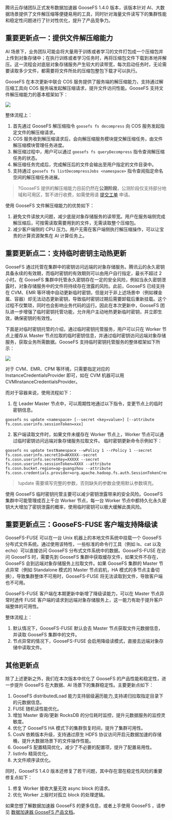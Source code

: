 腾讯云存储团队正式发布数据加速器 GooseFS 1.4.0 版本，该版本针对 AI、大数据场景提供了文件解压缩等便捷易用的工具，同时针对海量文件读写下的集群性能和稳定性问题进行了针对性优化，提升了产品竞争力。


## 重要更新点一：提供文件解压缩能力

AI 场景下，业务团队可能会将大量用于训练或者学习的文件打包成一个压缩包并上传到对象存储中；在执行训练或者学习任务时，再将压缩包文件下载到本地并解压。这一流程会对底层对象存储服务产生较大的读带宽，每次启动任务时，无论需要读取多少文件，都需要将文件所处的压缩包整包下载才可以执行。

GooseFS 在本次更新中联合 COS 服务提供了服务端的解压缩能力，支持通过解压缩工具向 COS 服务端发起解压缩请求，提升文件访问性能。GooseFS 支持文件解压缩能力的基本框架如下：

![](https://qcloudimg.tencent-cloud.cn/raw/34339159fcaea8fadbeb2b2cfed4674c.png)

整体流程上：

1. 首先通过 GooseFS 解压缩指令 `goosefs fs decompress` 向 COS 服务发起指定文件的解压缩请求。
2. COS 服务收到解压缩请求后，会向解压缩服务模块提交解压缩任务，由文件解压缩模块管理任务进度。
3. 解压缩过程中，用户可以通过 `goosefs fs queryDecompress` 指令查询解压缩任务的状态。
4. 解压缩任务完成后，完成解压后的文件会输出至用户指定的文件目录中。
5. 支持通过 `goosefs fs listDecompressJobs <namespace>` 指令查阅指定命名空间的解压缩任务进展。

>?GooseFS 提供的解压缩能力目前仍然在**公测阶段**，公测阶段仅支持部分地域和可用区，暂不进行收费，如需使用请 [提交工单](https://cloud.tencent.com/online-service?source=PRESALE&from=console_bar_overview) 申请。

使用 GooseFS 文件解压缩能力的优势如下：

1. 避免文件读放大问题，减少底层对象存储服务的读带宽。用户在服务端侧完成解压缩后，可按需读取需要用到的文件，无需读取整个压缩包。
2. 减少客户端侧的 CPU 压力。用户无需在客户端侧执行解压缩操作，可以让宝贵的计算资源聚焦在 AI 计算任务上。

## 重要更新点二：支持临时密钥主动热更新

GooseFS 通过托管在集群中的密钥访问远端的对象存储服务。腾讯云的永久密钥具备永续的有效期，而临时密钥的有效期则可以由用户自行指定，最长不超过 2 小时。在 GooseFS 集群中托管永久密钥存在一定的安全风险，例如当永久密钥泄露时，对象存储服务中的文件将持续存在泄露的风险。此前，GooseFS 已经支持在 CVM、EMR 等环境中自动更新临时密钥，但是对于非上述场景中（例如裸金属、容器）却无法动态更新密钥，导致临时密钥过期后需要卸载后重新挂载。这个过程不仅繁琐，同时也会影响业务代码的运行。因此在本次更新中，GooseFS 团队进一步增强了临时密钥托管功能，允许用户主动地热更新临时密钥，并立即生效，确保密钥的有效性。

下面是对临时密钥托管的介绍，通过临时密钥托管服务，用户可以只在 Worker 节点上缓存从 Master 节点拉取的临时密钥信息，并通过临时密钥访问远端对象存储服务，获取业务所需数据。GooseFS 支持临时密钥托管服务的整体框架如下所示：

![](https://qcloudimg.tencent-cloud.cn/raw/018ecf36a57e2863f3710d60668dc13d.png)

对于 CVM、EMR、CPM 等环境，只需要指定对应的 InstanceCredentialsProvider 即可，如在 CVM 机器可以用 CVMInstanceCredentialsProvider。

而对于容器来说，使用流程如下：

1. 在 Leader Master 节点中，可以周期性地通过以下指令，变更节点上的临时密钥信息。

```plaintext
goosefs ns update <namespace> [--secret <key=value>] [--attribute fs.cosn.userinfo.sessionToken=xxx]
```

2. 客户端读取文件时，如果文件未缓存在 Worker 节点上，Worker 节点可以通过临时密钥访问远端对象存储服务拉取文件。
   临时密钥更新命令示例如下：

```plaintext
goosefs ns update testNamespace --wPolicy 1 --rPolicy 1 --secret fs.cosn.userinfo.secretId=AKXXXX--secret fs.cosn.userinfo.secretKey=XXXXX --secret fs.cosn.userinfo.sessionToken=XXXX --attribute fs.cosn.bucket.region=ap-guangzhou --attribute fs.cosn.credentials.provider=org.apache.hadoop.fs.auth.SessionTokenCredentialProvider
```

>!update 需要填写完整的参数，否则缺失的参数会使用默认参数填充。

使用 GooseFS 临时密钥托管主要可以减少密钥泄露带来的安全风险。GooseFS 集群中可能管理成百上千台 Worker 节点，每一台 Worker 节点中都持久化永久密钥大大增加了密钥泄露的概率，使用临时密钥可以极大缓解此类风险。

## 重要更新点三：GooseFS-FUSE 客户端支持降级读

GooseFS-FUSE 可以在一台 Unix 机器上的本地文件系统中挂载一个 GooseFS 分布式文件系统。通过使用该特性，一些标准的命令行工具（例如 ls、cat 以及 echo）可以直接访问 GooseFS 分布式文件系统中的数据。GooseFS-FUSE 在访问 GooseFS 时，需要先到 GooseFS 集群中获取缓存文件，如果文件不存在，GooseFS 会到远端对象存储服务上拉取文件。如果 GooseFS 集群的 Master 节点异常（例如 Standalone 模式的 Master 节点宕机，HA 模式的多节点主备切换），导致集群整体不可用时，GooseFS-FUSE 将无法读取到文件，导致客户端也不可用。

GooseFS-FUSE 客户端在本期更新中新增了降级读能力，可以在 Master 节点异常时透传 FUSE 客户端的请求到远端对象存储服务上，这一能力有助于提升客户端整体的可用性。

整体流程上：

1. 默认情况下，GooseFS-FUSE 默认会去 Master 节点获取文件元数据信息，并读取 GooseFS 集群中的文件。
2. 节点异常的情况下，GooseFS-FUSE 会启用降级读模式，直接去远端对象存储中读取文件。

## 其他更新点

除了上述更新之外，我们在本次版本中优化了 GooseFS 的产品性能和稳定性，进一步提升 GooseFS 在大数据、AI 场景下的集群稳定性。主要更新点如下：

1. GooseFS distributedLoad 能力支持层级遍历能力,支持递归拉取指定目录下的元数据信息。
2. FUSE 随机读性能优化。
3. 增加 Master 查询/更新 RocksDB 的分位耗时监控，提升元数据服务的监控灵敏度。
4. 优化了 GooseFS HA 模式下的集群恢复时间，提升了集群可用性。
5. CosN 依赖版本升级，支持通过原生 HDFS 协议访问开启元数据加速的存储桶，提升大数据场景下的文件操作性能。
6. GooseFS 配置精简优化，减少了不必要的配置项，提升了配置易用性。
7. listInfo 精简优化。
8. 大文件顺序读优化。

同时，GooseFS 1.4.0 版本还修复了若干问题，其中存在潜在稳定性风险的重要修复点如下：

1. 修复 Worker 接收大量无效 async block 的请求。
2. 优化 Worker 上报时对孤立 block 的处理逻辑。

如果您想了解数据加速器 GooseFS 的更多信息，或者上手使用 GooseFS ，请参见 [数据加速器 GooseFS 产品文档](https://cloud.tencent.com/document/product/1424)。
